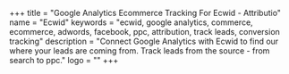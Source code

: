 +++
title = "Google Analytics Ecommerce Tracking For Ecwid - Attributio"
name = "Ecwid"
keywords = "ecwid, google analytics, commerce, ecommerce, adwords, facebook, ppc, attribution, track leads, conversion tracking"
description = "Connect Google Analytics with Ecwid to find our where your leads are coming from. Track leads from the source - from search to ppc."
logo = ""
+++
